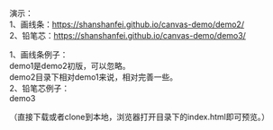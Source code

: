 演示：  
1、画线条：https://shanshanfei.github.io/canvas-demo/demo2/  
2、铅笔芯：https://shanshanfei.github.io/canvas-demo/demo3/  
  
1、画线条例子：  
demo1是demo2初版，可以忽略。  
demo2目录下相对demo1来说，相对完善一些。  
2、铅笔芯例子：  
demo3  
  
（直接下载或者clone到本地，浏览器打开目录下的index.html即可预览。）  
